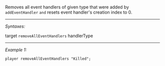 Removes all event handlers of given type that were added by `addEventHandler` `and` resets event handler's creation index to 0.


---
*Syntaxes:*

target `removeAllEventHandlers` handlerType

---
*Example 1:*

```sqf
player removeAllEventHandlers "Killed";
```